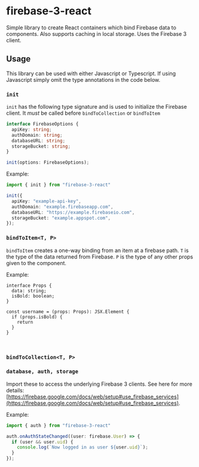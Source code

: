 # firebase-3-react

Simple library to create React containers which bind Firebase data to components. Also supports caching in local storage. Uses the Firebase 3 client.

## Usage

This library can be used with either Javascript or Typescript. If using Javascript simply omit the type annotations in the code below.

### `init`

`init` has the following type signature and is used to initialize the Firebase client. It *must* be called before `bindToCollection` or  `bindToItem`

```typescript
interface FirebaseOptions {
  apiKey: string;
  authDomain: string;
  databaseURL: string;
  storageBucket: string;
}

init(options: FirebaseOptions);
```

Example:

```typescript
import { init } from "firebase-3-react"

init({
  apiKey: "example-api-key",
  authDomain: "example.firebaseapp.com",
  databaseURL: "https://example.firebaseio.com",
  storageBucket: "example.appspot.com",
});
```

### `bindToItem<T, P>`

`bindToItem` creates a one-way binding from an item at a firebase path. `T` is the type of the data returned from Firebase. `P` is the type of any other props given to the component.

Example:

```
interface Props {
  data: string;
  isBold: boolean;
}

const username = (props: Props): JSX.Element {
  if (props.isBold) {
    return
  }
}



```


### `bindToCollection<T, P>`


### `database, auth, storage`

Import these to access the underlying Firebase 3 clients. See here for more details: [https://firebase.google.com/docs/web/setup#use_firebase_services](https://firebase.google.com/docs/web/setup#use_firebase_services).

Example:

```typescript
import { auth } from "firebase-3-react"

auth.onAuthStateChanged((user: firebase.User) => {
  if (user && user.uid) {
    console.log(`Now logged in as user ${user.uid}`);
  }
});
```
